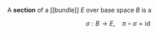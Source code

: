 A **section** of a [[bundle]] $E$ over base space $B$ is a 

$$
\sigma: B\to E, \quad \pi \circ \sigma = \text{id}
$$

